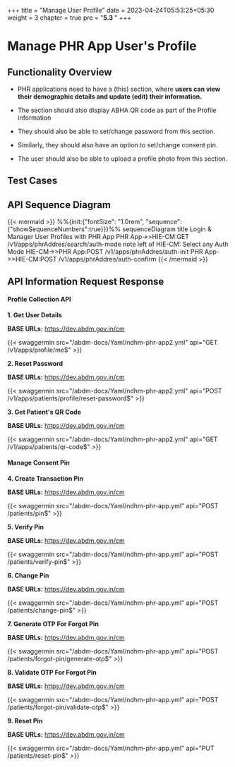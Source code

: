 +++
title = "Manage User Profile"
date = 2023-04-24T05:53:25+05:30
weight = 3
chapter = true
pre = "<b>5.3 </b>"
+++

# Manage PHR App User's Profile

## Functionality Overview

- PHR applications need to have a (this) section, where **users can view their demographic details and update (edit) their information.**

- The section should also display ABHA QR code as part of the Profile information

- They should also be able to set/change password from this section.

- Similarly, they should also have an option to set/change consent pin.

- The user should also be able to upload a profile photo from this section.

## Test Cases


## API Sequence Diagram

{{< mermaid >}}
%%{init:{"fontSize": "1.0rem", "sequence":{"showSequenceNumbers":true}}}%%
sequenceDiagram
title Login & Manager User Profiles with PHR App
PHR App->>HIE-CM:GET /v1/apps/phrAddres/search/auth-mode
note left of HIE-CM: Select any Auth Mode
HIE-CM->>PHR App:POST /v1/apps/phrAddres/auth-init
PHR App->>HIE-CM:POST /v1/apps/phrAddres/auth-confirm
{{< /mermaid >}}


## API Information Request Response

#### Profile Collection API

**1. Get User Details**

**BASE URLs:**  https://dev.abdm.gov.in/cm

{{< swaggermin src="/abdm-docs/Yaml/ndhm-phr-app2.yml" api="GET /v1/apps/profile/me$" >}}


**2. Reset Password**

**BASE URLs:**  https://dev.abdm.gov.in/cm

{{< swaggermin src="/abdm-docs/Yaml/ndhm-phr-app2.yml" api="POST /v1/apps/patients/profile/reset-password$" >}}


**3. Get Patient's QR Code**

**BASE URLs:**  https://dev.abdm.gov.in/cm

{{< swaggermin src="/abdm-docs/Yaml/ndhm-phr-app2.yml" api="GET /v1/apps/patients/qr-code$" >}}

#### Manage Consent Pin


**4. Create Transaction Pin**

**BASE URLs:**  https://dev.abdm.gov.in/cm

{{< swaggermin src="/abdm-docs/Yaml/ndhm-phr-app.yml" api="POST /patients/pin$" >}}

**5. Verify Pin**

**BASE URLs:**  https://dev.abdm.gov.in/cm

{{< swaggermin src="/abdm-docs/Yaml/ndhm-phr-app.yml" api="POST /patients/verify-pin$" >}}

**6. Change Pin**

**BASE URLs:**  https://dev.abdm.gov.in/cm

{{< swaggermin src="/abdm-docs/Yaml/ndhm-phr-app.yml" api="POST /patients/change-pin$" >}}

**7. Generate OTP For Forgot Pin**

**BASE URLs:**  https://dev.abdm.gov.in/cm

{{< swaggermin src="/abdm-docs/Yaml/ndhm-phr-app.yml" api="POST /patients/forgot-pin/generate-otp$" >}}

**8. Validate OTP For Forgot Pin**

**BASE URLs:**  https://dev.abdm.gov.in/cm

{{< swaggermin src="/abdm-docs/Yaml/ndhm-phr-app.yml" api="POST /patients/forgot-pin/validate-otp$" >}}

**9. Reset Pin**

**BASE URLs:**  https://dev.abdm.gov.in/cm

{{< swaggermin src="/abdm-docs/Yaml/ndhm-phr-app.yml" api="PUT /patients/reset-pin$" >}}








